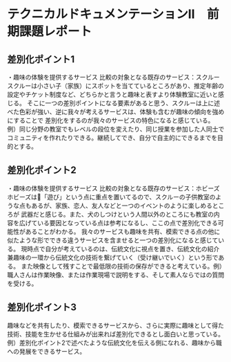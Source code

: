 # テクニカルドキュメンテーションⅡ　前期課題レポート

## 差別化ポイント1
 ・趣味の体験を提供するサービス 比較の対象となる既存のサービス：スクルー
 スクルーは小さい子（家族）にスポットを当てているところがあり、推定年齢の設定やチケット制度など、どちらかと言うと趣味と表すより体験教室に近いと感じる。
 そこに一つの差別ポイントになる要素があると思う、スクルーは上に述べた色彩が強い、逆に我々が考えるサービスは、体験も含むが趣味の傾向を強めにすることで
 差別化をするのが我々のサービスの特色になると感じている。
 例）同じ分野の教室でもレベルの段位を変えたり、同じ授業を参加した人同士でコミュニティを作れたりできる。継続してでき、自分で自主的にできるまでを目的とする。
## 差別化ポイント2
 ・趣味の体験を提供するサービス 比較の対象となる既存のサービス：ホビーズ
 ホビーズは「遊び」という点に重点を置いてるので、スクルーの子供教室のような点もあるが、家族、恋人、友人などと一つのイベントのように楽しめるところが
 武器だと感じる。また、犬のしつけという人間以外のところにも教室の内容を広げている要因となっている点は参考になるし、ここの点で差別化できる可能性があることがわかる。
 我々のサービスも趣味を共有、模索できる点の他に似たような形でできる違うサービスを含ませると一つの差別化になると感じている。
 現時点で自分が考えているのは、伝統文化に視点を置き、伝統文化の紹介兼趣味の一環から伝統文化の技術を繋げていく（受け継いでいく）という形である。
 また映像として残すことで最低限の技術の保存ができると考えている。例）職人さんは作業映像、または作業現場で説明をする、そして素人ならではの質問を受ける。
## 差別化ポイント3
 趣味などを共有したり、模索できるサービスから、さらに実際に趣味として得た技術、技能を生かせる仕組みが出来れば差別化できるとし面白いと思っている。
 例）差別化ポイント2で述べたような伝統文化を伝える側になれる、趣味から職への発展をできるサービス。
